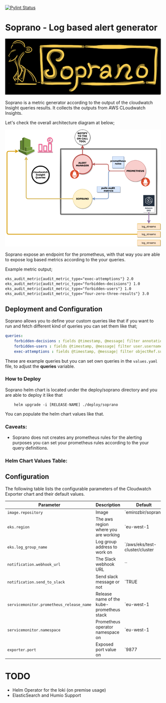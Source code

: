 [![Pylint Status](https://app.travis-ci.com/WoodProgrammer/eks-cloudwatch-audit.svg?branch=hot_fix_1)](https://app.travis-ci.com/WoodProgrammer/soprano)

# Soprano - Log based alert generator

<img src="./img/logo.png"></img>

Soprano is a metric generator according to the output of the cloudwatch Insight queries results.
It collects the outputs from AWS CLoudwatch Insights.

Let's check the overall architecture diagram at below;

<img src="./img/soprano.png"></img>

Soprano expose an endpoint for the prometheus, with that way you are able to expose log based metrics according to the your queries.

Example metric output;

```
eks_audit_metric{audit_metric_type="exec-attemptions"} 2.0
eks_audit_metric{audit_metric_type="forbidden-decisions"} 1.0
eks_audit_metric{audit_metric_type="forbidden-users"} 1.0
eks_audit_metric{audit_metric_type="four-zero-three-results"} 3.0
```

## Deployment and Configuration
Soprano allows you to 
define your custom queries like that if you want to run and fetch different kind of queries you can set them like that;

```yaml
queries:
    forbidden-decisions : fields @timestamp, @message| filter annotations.authorization.k8s.io/decision == "forbid"| sort @timestamp desc| limit 1
    forbidden-users : fields @timestamp, @message| filter user.username == "forbid"| sort @timestamp desc| limit 1
    exec-attemptions : fields @timestamp, @message| filter objectRef.subresource == "exec"| sort @timestamp desc| limit 1
```

These are example queries but you can set own queries in the `values.yaml` file, to adjust the <b>queries</b> variable.

### How to Deploy

Soprano helm chart is located under the deploy/soprano directory and you are able to deploy it like that 

```
    helm upgrade -i [RELEASE-NAME] ./deploy/soprano  
```

You can populate the helm chart values like that.

### Caveats:

* Soprano does not creates any prometheus rules for the alerting purposes you can set your prometheus rules according to the your query definitions.


### Helm Chart Values Table:


## Configuration

The following table lists the configurable parameters of the Cloudwatch Exporter chart and their default values.

| Parameter                         | Description                                                             | Default                     |
| --------------------------------- | ----------------------------------------------------------------------- | --------------------------- |
| `image.repository`                | Image                                                                   | `emirozbir/soprano
| `eks.region`                | The aws region where you are working                                                                    | `eu-west-1
| `eks.log_group_name`                | Log group address to work on                                                                    | `/aws/eks/test-cluster/cluster
| `notification.webhook_url`                | The Slack webhook URL                                                                    | ``
| `notification.send_to_slack`                | Send slack message or not                                                                    | `TRUE|FALSE
| `servicemonitor.prometheus_release_name`                |  Release name of the kube-prometheus stack                                                                     | `eu-west-1
| `servicemonitor.namespace`                | Prometheus operator namespace on                                                                   | `eu-west-1
| `exporter.port`                | Exposed port value on                                                                   | `9877


# TODO
* Helm Operator for the loki (on premise usage)
* ElasticSearch and Humio Support